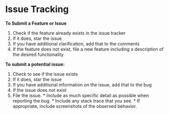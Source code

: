 # Issue Tracking #

**To Submit a Feature or Issue**
  1. Check if the feature already exists in the issue tracker
  1. If it does, star the issue
  1. If you have additional clarification, add that to the comments
  1. If the feature does not exist, file a new feature including a description of the desired functionality

**To submit a potential issue:**
  1. Check to see if the issue exists
  1. If it does, star the issue
  1. If you have additional information on the issue, add that to the bug
  1. If the issue does not exist
  1. File the issue.
    * Include as much specific detail as possible when reporting the bug.
    * Include any stack trace that you see.
    * If appropriate, include screenshots of the observed behavior.